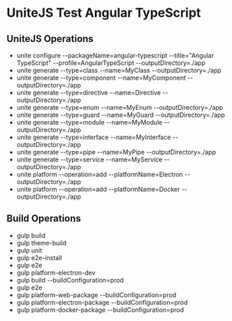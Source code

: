 # UniteJS Test Angular TypeScript

## UniteJS Operations

* unite configure --packageName=angular-typescript --title="Angular TypeScript" --profile=AngularTypeScript --outputDirectory=./app
* unite generate --type=class --name=MyClass --outputDirectory=./app
* unite generate --type=component --name=MyComponent --outputDirectory=./app
* unite generate --type=directive --name=Directive --outputDirectory=./app
* unite generate --type=enum --name=MyEnum --outputDirectory=./app
* unite generate --type=guard --name=MyGuard --outputDirectory=./app
* unite generate --type=module --name=MyModule --outputDirectory=./app
* unite generate --type=interface --name=MyInterface --outputDirectory=./app
* unite generate --type=pipe --name=MyPipe --outputDirectory=./app
* unite generate --type=service --name=MyService --outputDirectory=./app
* unite platform --operation=add --platformName=Electron --outputDirectory=./app
* unite platform --operation=add --platformName=Docker --outputDirectory=./app

## Build Operations

* gulp build
* gulp theme-build
* gulp unit
* gulp e2e-install
* gulp e2e
* gulp platform-electron-dev
* gulp build --buildConfiguration=prod
* gulp e2e
* gulp platform-web-package --buildConfiguration=prod
* gulp platform-electron-package --buildConfiguration=prod
* gulp platform-docker-package --buildConfiguration=prod
